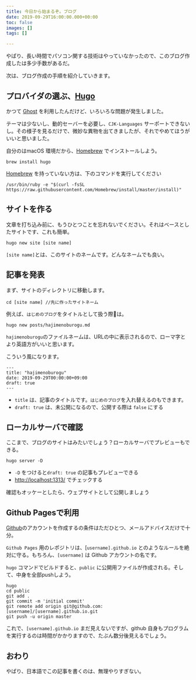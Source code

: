 ```yaml
---
title: 今日から始まるぞ。ブログ
date: 2019-09-29T16:00:00.000+00:00
toc: false
images: []
tags: []

---
```

やぱり、長い時間でパソコン関する技術はやっていなかったので、このブログ作成したは多少手数があるだ。

次は、ブログ作成の手順を紹介していきます。

## プロバイダの選ぶ、[Hugo](https://gohugo.io/ "Hugo")

かつて [Ghost](https://ghost.org/) を利用したんだけど、いろいろな問題が発生しました。

テーマは少ないし、動的セーバーを必要し、`CJK-Languages` サーポートできないし。その様子を見るだけで、微妙な異物を出てきましたが、それでやめてほうがいいと思いました。

自分のはmacOS 環境だから、[Homebrew](https://brew.sh/ "Homebrew") でインストールしよう。

    brew install hugo

[Homebrew](https://brew.sh/ "Homebrew") を持っていない方は、下のコマンドを実行してください

    /usr/bin/ruby -e "$(curl -fsSL https://raw.githubusercontent.com/Homebrew/install/master/install)"

## サイトを作る

文章を打ち込み前に、もうひとつことを忘れないでください。それはベースとしたサイトです、これも簡単。

    hugo new site [site name]

`[site name]`とは、このサイトのネームです。どんなネームでも良い。

## 記事を発表

まず、サイトのディレクトリに移動します。

    cd [site name] //先に作ったサイトネーム

例えば、`はじめのブログ`をタイトルとして扱う際は。

    hugo new posts/hajimenoburogu.md

`hajimenoburogu`のファイルネームは、URLの中に表示されるので、ローマ字とより英語方がいいと思います。

こういう風になります。

    ---
    title: "hajimenoburogu"
    date: 2019-09-29T00:00:00+09:00
    draft: true
    ---

* `title` は、記事のタイトルです。`はじめのブログ`を入れ替えるのもできます。
* `draft: true` は、未公開になるので、公開する際は `false` にする

## ローカルサーバで確認

ここまで、ブログのサイトはみたいでしょう？ローカルサーバでプレビューもできる。

    hugo server -D

* `-D` をつけると`draft: true` の記事もプレビューできる
* [http://localhost:1313/](http://localhost:1313/) でチェックする

確認もオッケーとしたら、ウェブサイトとして公開しましょう

## Github Pagesで利用

[Github](https://github.com/ "Github")のアカウントを作成するの条件はただひとつ、メールアドバイスだけで十分。

`Github Pages` 用のレポジトリは、\[`username].github.io` とのようなルールを絶対に守る。もちろん、`[username]` は Github アカウントの名です。

`hugo` コマンドでビルドすると、`public` に公開用ファイルが作成される。そして、中身を全部pushしよう。

    hugo
    cd public
    git add .
    git commit -m 'initial commit'
    git remote add origin git@github.com:[username]/[username].github.io.git
    git push -u origin master

これで、`[username].github.io` まだ見えないですが、github 自身もプログラムを実行するのは時間がかかりますので、たぶん数分後見えるでしょう。

## おわり

やぱり、日本語でこの記事を書くのは、無理やりすぎない。